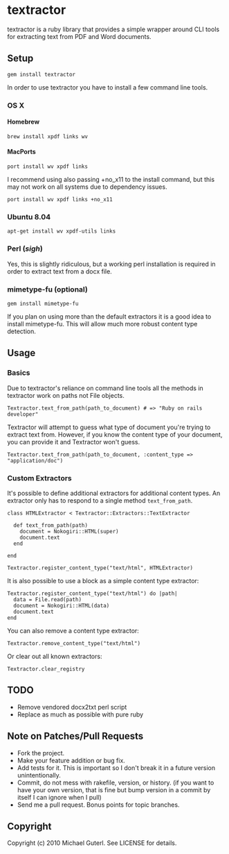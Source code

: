 # textractor

textractor is a ruby library that provides a simple wrapper around CLI tools for extracting text from PDF and Word documents.

## Setup

    gem install textractor

In order to use textractor you have to install a few command line tools.

### OS X

#### Homebrew

    brew install xpdf links wv

#### MacPorts

    port install wv xpdf links

I recommend using also passing +no_x11 to the install command, but this may not work on all systems due to dependency issues.

    port install wv xpdf links +no_x11

### Ubuntu 8.04

    apt-get install wv xpdf-utils links

### Perl (*sigh*)

Yes, this is slightly ridiculous, but a working perl installation is required in order to extract text from a docx file.

### mimetype-fu (optional)

    gem install mimetype-fu

If you plan on using more than the default extractors it is a good idea to install mimetype-fu.  This will allow much more robust content type detection.

## Usage

### Basics

Due to textractor's reliance on command line tools all the methods in textractor work on paths not File objects.

    Textractor.text_from_path(path_to_document) # => "Ruby on rails developer"

Textractor will attempt to guess what type of document you're trying to extract text from.  However, if you know the content type of your document, you can provide it and Textractor won't guess.

    Textractor.text_from_path(path_to_document, :content_type => "application/doc")

### Custom Extractors

It's possible to define additional extractors for additional content types.  An extractor only has to respond to a single method `text_from_path`.

    class HTMLExtractor < Textractor::Extractors::TextExtractor

      def text_from_path(path)
        document = Nokogiri::HTML(super)
        document.text
      end

    end

    Textractor.register_content_type("text/html", HTMLExtractor)

It is also possible to use a block as a simple content type extractor:

    Textractor.register_content_type("text/html") do |path|
      data = File.read(path)
      document = Nokogiri::HTML(data)
      document.text
    end

You can also remove a content type extractor:

    Textractor.remove_content_type("text/html")

Or clear out all known extractors:

    Textractor.clear_registry

## TODO

* Remove vendored docx2txt perl script
* Replace as much as possible with pure ruby

## Note on Patches/Pull Requests

* Fork the project.
* Make your feature addition or bug fix.
* Add tests for it. This is important so I don't break it in a
  future version unintentionally.
* Commit, do not mess with rakefile, version, or history.
  (if you want to have your own version, that is fine but bump version in a commit by itself I can ignore when I pull)
* Send me a pull request. Bonus points for topic branches.

## Copyright

Copyright (c) 2010 Michael Guterl. See LICENSE for details.
